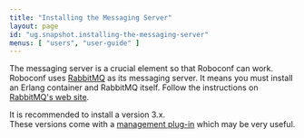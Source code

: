 ```yaml
---
title: "Installing the Messaging Server"
layout: page
id: "ug.snapshot.installing-the-messaging-server"
menus: [ "users", "user-guide" ]
---
```


The messaging server is a crucial element so that Roboconf can work.  
Roboconf uses [RabbitMQ](https://www.rabbitmq.com/) as its messaging server. It means you must install an Erlang container and
RabbitMQ itself. Follow the instructions on [RabbitMQ's web site](https://www.rabbitmq.com/download.html).

It is recommended to install a version 3.x.  
These versions come with a [management plug-in](https://www.rabbitmq.com/management.html) which may be very useful.
